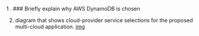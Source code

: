 1 . ### Briefly explain why AWS DynamoDB is chosen


2. diagram that shows cloud-provider service selections for the proposed multi-cloud application.
[img](https://github.com/lalitkishor/A-multi-cloud-application-project/blob/master/multi-cloud-architecture.png)